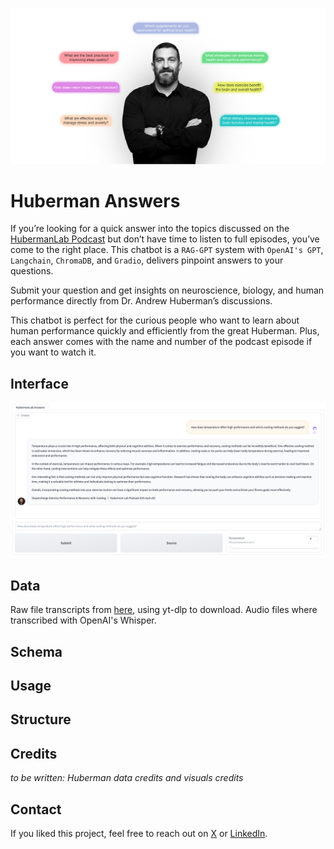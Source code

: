 ![Alt text](assets/ah-lab-main.jpg)
# Huberman Answers
If you’re looking for a quick answer into the topics discussed on the [HubermanLab Podcast](https://www.hubermanlab.com/) but don’t have time to listen to full episodes, you’ve come to the right place. This chatbot is a `RAG-GPT` system with `OpenAI's GPT`, `Langchain`, `ChromaDB`, and `Gradio`, delivers pinpoint answers to your questions. 

Submit your question and get insights on neuroscience, biology, and human performance directly from Dr. Andrew Huberman’s discussions.

This chatbot is perfect for the curious people who want to learn about human performance quickly and efficiently from the great Huberman. 
Plus, each answer comes with the name and number of the podcast episode if you want to watch it.

## Interface
![Alt text](assets/ah-example-chat.png)

## Data
Raw file transcripts from [here](https://www.simicvm.com/hubcap/), using yt-dlp to download. Audio files where transcribed with OpenAI's Whisper. 
## Schema

## Usage

## Structure

## Credits 
*to be written: Huberman data credits and visuals credits*


## Contact
If you liked this project, feel free to reach out on [X](https://twitter.com/ninoristeski) or [LinkedIn](https://www.linkedin.com/in/nino-risteski/).